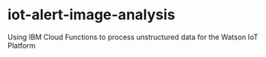 # iot-alert-image-analysis
Using IBM Cloud Functions to process unstructured data for the Watson IoT Platform
